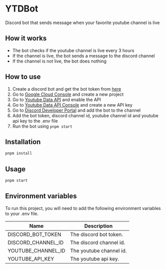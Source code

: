 # YTDBot

Discord bot that sends message when your favorite youtube channel is live

## How it works

- The bot checks if the youtube channel is live every 3 hours
- If the channel is live, the bot sends a message to the discord channel
- If the channel is not live, the bot does nothing

## How to use

1. Create a discord bot and get the bot token from [here](https://discord.com/developers/applications)
2. Go to [Google Cloud Console](https://console.cloud.google.com/) and create a new project
3. Go to [Youtube Data API](https://console.cloud.google.com/apis/library/youtube.googleapis.com) and enable the API
4. Go to [Youtube Data API Console](https://console.cloud.google.com/apis/credentials) and create a new API key
5. Go to [Discord Developer Portal](https://discord.com/developers/applications) and add the bot to the channel
6. Add the bot token, discord channel id, youtube channel id and youtube api key to the .env file
7. Run the bot using `pnpm start`

## Installation

```bash
pnpm install
```

## Usage

```bash
pnpm start
```

## Environment variables

To run this project, you will need to add the following environment variables to your .env file.

| Name               | Description             |
| ------------------ | ----------------------- |
| DISCORD_BOT_TOKEN  | The discord bot token.  |
| DISCORD_CHANNEL_ID | The discord channel id. |
| YOUTUBE_CHANNEL_ID | The youtube channel id. |
| YOUTUBE_API_KEY    | The youtube api key.    |
